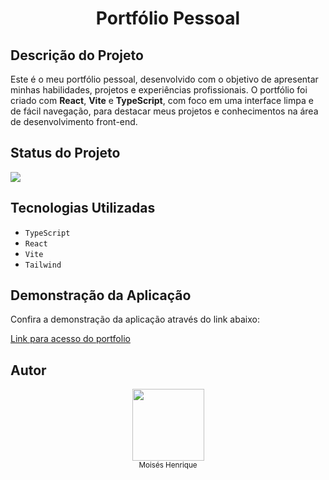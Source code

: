 <h1 align="center"> Portfólio Pessoal </h1>

<h2>Descrição do Projeto</h2>
<p>Este é o meu portfólio pessoal, desenvolvido com o objetivo de apresentar minhas habilidades, projetos e experiências profissionais. O portfólio foi criado com <strong>React</strong>, <strong>Vite</strong> e <strong>TypeScript</strong>, com foco em uma interface limpa e de fácil navegação, para destacar meus projetos e conhecimentos na área de desenvolvimento front-end.</p>

<h2>Status do Projeto</h2>
<p align="left">
  <img loading="lazy" src="http://img.shields.io/static/v1?label=STATUS&message=%20DESENVOLVIDO&color=GREEN&style=for-the-badge"/>
</p>

<h2>Tecnologias Utilizadas</h2>
<ul>
  <li><code>TypeScript</code></li>
  <li><code>React</code></li>
  <li><code>Vite</code></li>
  <li><code>Tailwind</code></li>
</ul>

<h2>Demonstração da Aplicação</h2>
<p>Confira a demonstração da aplicação através do link abaixo:</p>
<p><a href="https://portfolio-ruddy-one-19.vercel.app/">Link para acesso do portfolio</a></p>

<h2>Autor</h2>
<p align="center">
  <a href="https://github.com/MoisesHsilva1">
    <img loading="lazy" src="https://github.com/MoisesHsilva1/Projeto-E2E/assets/142702205/b1a9e6e2-60b0-4ce6-ba81-edcddd954366" width=115>
  </a><br>
  <sub>Moisés Henrique</sub>
</p>
